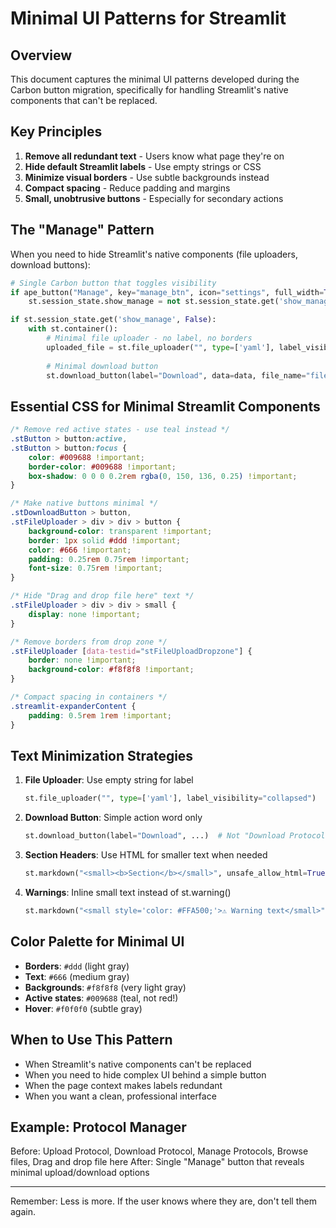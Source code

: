 # Minimal UI Patterns for Streamlit

## Overview
This document captures the minimal UI patterns developed during the Carbon button migration, specifically for handling Streamlit's native components that can't be replaced.

## Key Principles
1. **Remove all redundant text** - Users know what page they're on
2. **Hide default Streamlit labels** - Use empty strings or CSS
3. **Minimize visual borders** - Use subtle backgrounds instead
4. **Compact spacing** - Reduce padding and margins
5. **Small, unobtrusive buttons** - Especially for secondary actions

## The "Manage" Pattern
When you need to hide Streamlit's native components (file uploaders, download buttons):

```python
# Single Carbon button that toggles visibility
if ape_button("Manage", key="manage_btn", icon="settings", full_width=True):
    st.session_state.show_manage = not st.session_state.get('show_manage', False)

if st.session_state.get('show_manage', False):
    with st.container():
        # Minimal file uploader - no label, no borders
        uploaded_file = st.file_uploader("", type=['yaml'], label_visibility="collapsed")
        
        # Minimal download button
        st.download_button(label="Download", data=data, file_name="file.yaml")
```

## Essential CSS for Minimal Streamlit Components

```css
/* Remove red active states - use teal instead */
.stButton > button:active,
.stButton > button:focus {
    color: #009688 !important;
    border-color: #009688 !important;
    box-shadow: 0 0 0 0.2rem rgba(0, 150, 136, 0.25) !important;
}

/* Make native buttons minimal */
.stDownloadButton > button,
.stFileUploader > div > div > button {
    background-color: transparent !important;
    border: 1px solid #ddd !important;
    color: #666 !important;
    padding: 0.25rem 0.75rem !important;
    font-size: 0.75rem !important;
}

/* Hide "Drag and drop file here" text */
.stFileUploader > div > div > small {
    display: none !important;
}

/* Remove borders from drop zone */
.stFileUploader [data-testid="stFileUploadDropzone"] {
    border: none !important;
    background-color: #f8f8f8 !important;
}

/* Compact spacing in containers */
.streamlit-expanderContent {
    padding: 0.5rem 1rem !important;
}
```

## Text Minimization Strategies

1. **File Uploader**: Use empty string for label
   ```python
   st.file_uploader("", type=['yaml'], label_visibility="collapsed")
   ```

2. **Download Button**: Simple action word only
   ```python
   st.download_button(label="Download", ...)  # Not "Download Protocol File"
   ```

3. **Section Headers**: Use HTML for smaller text when needed
   ```python
   st.markdown("<small><b>Section</b></small>", unsafe_allow_html=True)
   ```

4. **Warnings**: Inline small text instead of st.warning()
   ```python
   st.markdown("<small style='color: #FFA500;'>⚠️ Warning text</small>", unsafe_allow_html=True)
   ```

## Color Palette for Minimal UI
- **Borders**: `#ddd` (light gray)
- **Text**: `#666` (medium gray)
- **Backgrounds**: `#f8f8f8` (very light gray)
- **Active states**: `#009688` (teal, not red!)
- **Hover**: `#f0f0f0` (subtle gray)

## When to Use This Pattern
- When Streamlit's native components can't be replaced
- When you need to hide complex UI behind a simple button
- When the page context makes labels redundant
- When you want a clean, professional interface

## Example: Protocol Manager
Before: Upload Protocol, Download Protocol, Manage Protocols, Browse files, Drag and drop file here
After: Single "Manage" button that reveals minimal upload/download options

---
Remember: Less is more. If the user knows where they are, don't tell them again.